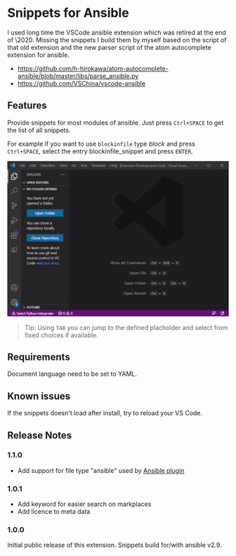 # Snippets for Ansible

I used long time the VSCode ansible extension which was retired at the end of
\2020. Missing the snippets I build them by myself based on the script of that
old extension and the new parser script of the atom autocomplete extension for
ansible.

* https://github.com/h-hirokawa/atom-autocomplete-ansible/blob/master/libs/parse_ansible.py
* https://github.com/VSChina/vscode-ansible


## Features

Provide snippets for most modules of ansible. Just press `Ctrl+SPACE` to get the
list of all snippets.

For example if you want to use `blockinfile` type *block* and press
`Ctrl+SPACE`, select the entry blockinfile_snippet and press `ENTER`.

![Usage example](images/snippets.gif)

> Tip: Using `TAB` you can jump to the defined placholder and select from fixed
> choices if available.

## Requirements

Document language need to be set to YAML.

## Known issues

If the snippets doesn't load after install, try to reload your VS Code.

## Release Notes

### 1.1.0

- Add support for file type "ansible" used by [Ansible plugin](https://marketplace.visualstudio.com/items?itemName=tomaciazek.ansible)

### 1.0.1

- Add keyword for easier search on markplaces
- Add licence to meta data

### 1.0.0

Initial public release of this extension. Snippets build for/with ansible v2.9.
